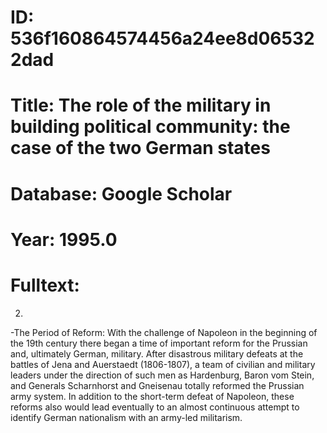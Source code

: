 # ID: 536f160864574456a24ee8d065322dad
# Title: The role of the military in building political community: the case of the two German states
# Database: Google Scholar
# Year: 1995.0
# Fulltext:
2.
-The Period of Reform: With the challenge of Napoleon in the beginning of the 19th century there began a time of important reform for the Prussian and, ultimately German, military.
After disastrous military defeats at the battles of Jena and Auerstaedt (1806-1807), a team of civilian and military leaders under the direction of such men as Hardenburg, Baron vom Stein, and Generals Scharnhorst and Gneisenau totally reformed the Prussian army system.
In addition to the short-term defeat of Napoleon, these reforms also would lead eventually to an almost continuous attempt to identify German nationalism with an army-led militarism.